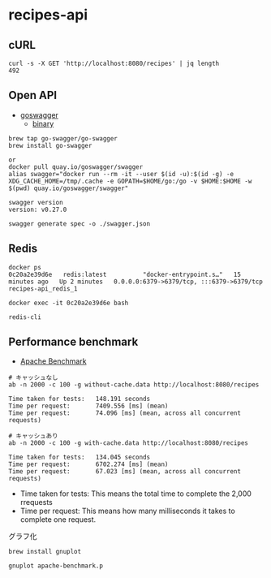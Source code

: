 # recipes-api

## cURL

```
curl -s -X GET 'http://localhost:8080/recipes' | jq length
492
```

## Open API

- [goswagger](https://goswagger.io/install.html)
  - [binary](https://github.com/go-swagger/go-swagger/releases)

```
brew tap go-swagger/go-swagger
brew install go-swagger

or
docker pull quay.io/goswagger/swagger
alias swagger="docker run --rm -it --user $(id -u):$(id -g) -e XDG_CACHE_HOME=/tmp/.cache -e GOPATH=$HOME/go:/go -v $HOME:$HOME -w $(pwd) quay.io/goswagger/swagger"
```

```
swagger version
version: v0.27.0
```

```
swagger generate spec -o ./swagger.json
```

## Redis

```
docker ps
0c20a2e39d6e   redis:latest          "docker-entrypoint.s…"   15 minutes ago   Up 2 minutes   0.0.0.0:6379->6379/tcp, :::6379->6379/tcp       recipes-api_redis_1

docker exec -it 0c20a2e39d6e bash

redis-cli

```

## Performance benchmark

- [Apache Benchmark](https://httpd.apache.org/docs/2.4/programs/ab.html)

```
# キャッシュなし
ab -n 2000 -c 100 -g without-cache.data http://localhost:8080/recipes

Time taken for tests:   148.191 seconds
Time per request:       7409.556 [ms] (mean)
Time per request:       74.096 [ms] (mean, across all concurrent requests)

# キャッシュあり
ab -n 2000 -c 100 -g with-cache.data http://localhost:8080/recipes

Time taken for tests:   134.045 seconds
Time per request:       6702.274 [ms] (mean)
Time per request:       67.023 [ms] (mean, across all concurrent requests)
```

- Time taken for tests: This means the total time to complete the 2,000 rrequests
- Time per request: This means how many milliseconds it takes to complete one request.

グラフ化

```
brew install gnuplot

gnuplot apache-benchmark.p
```

